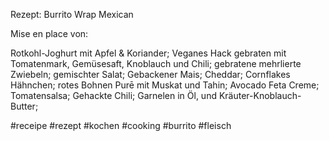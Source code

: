 Rezept: Burrito Wrap Mexican

Mise en place von:

Rotkohl-Joghurt mit Apfel & Koriander;
Veganes Hack gebraten mit Tomatenmark, Gemüsesaft, Knoblauch und Chili;
gebratene mehrlierte Zwiebeln;
gemischter Salat;
Gebackener Mais;
Cheddar;
Cornflakes Hähnchen;
rotes Bohnen Purē mit Muskat und Tahin;
Avocado Feta Creme;
Tomatensalsa;
Gehackte Chili;
Garnelen in Öl, und Kräuter-Knoblauch-Butter;

#receipe #rezept #kochen #cooking #burrito #fleisch 


